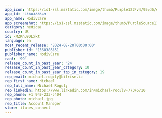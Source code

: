 ```yaml
---
app_icon: https://is1-ssl.mzstatic.com/image/thumb/Purple122/v4/95/d6/e4/95d6e4a6-1891-5fcd-01c2-15bf6d05d68a/AppIcon-0-0-1x_U007emarketing-0-5-0-85-220.png/1024x1024bb.png
app_id: '1560385849'
app_name: Modivcare
app_screenshot: https://is1-ssl.mzstatic.com/image/thumb/PurpleSource112/v4/b3/e1/3d/b3e13d9b-e1dc-72c0-e117-7663e337315b/877ee840-dee5-4105-ae8a-50a05ccef1f9_1-65-LoginScreen.png/1284x2778bb.png
category: Medical
country: US
id: -MZKnJ9DLxkt
language: en
most_recent_release: '2024-02-20T00:00:00'
publisher_id: '1560385851'
publisher_name: ModivCare
rank: '99'
release_count_in_past_year: '24'
release_count_in_past_year_category: 10
release_count_in_past_year_top_in_category: 19
rep_email: michael.roguly@bitrise.io
rep_first_name: Michael
rep_full_name: Michael Roguly
rep_linkedin: https://www.linkedin.com/in/michael-roguly-77376710
rep_phone: +1 949-233-3404
rep_photo: michael.jpg
rep_title: Account Manager
store: itunes_connect
---
```

